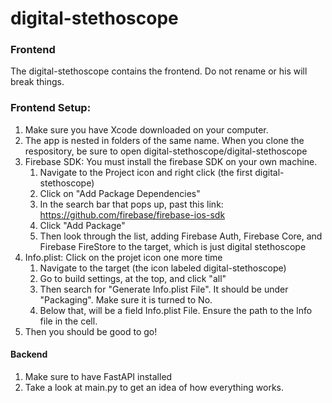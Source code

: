 # digital-stethoscope

### Frontend
The digital-stethoscope contains the frontend. Do not rename or his will break things.
### Frontend Setup:
1. Make sure you have Xcode downloaded on your computer.
2. The app is nested in folders of the same name. When you clone the respository, be sure to open digital-stethoscope/digital-stethoscope
3. Firebase SDK: You must install the firebase SDK on your own machine.
    1. Navigate to the Project icon and right click (the first digital-stethoscope)
    2. Click on "Add Package Dependencies"
    3. In the search bar that pops up, past this link: https://github.com/firebase/firebase-ios-sdk
    4. Click "Add Package"
    5. Then look through the list, adding Firebase Auth, Firebase Core, and Firebase FireStore to the target, which is just digital stethoscope
4. Info.plist: Click on the projet icon one more time
    1. Navigate to the target (the icon labeled digital-stethoscope)
    2. Go to build settings, at the top, and click "all"
    3. Then search for "Generate Info.plist File". It should be under "Packaging". Make sure it is turned to No.
    4. Below that, will be a field Info.plist File. Ensure the path to the Info file in the cell. 
5. Then you should be good to go!


#### Backend
1. Make sure to have FastAPI installed
2. Take a look at main.py to get an idea of how everything works.

